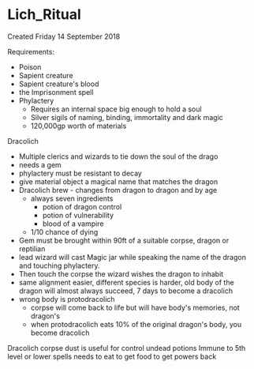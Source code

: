 # Lich_Ritual
Created Friday 14 September 2018

Requirements: 

* Poison
* Sapient creature 
* Sapient creature's blood
* the Imprisonment spell
* Phylactery
	* Requires an internal space big enough to hold a soul
	* Silver sigils of naming, binding, immortality and dark magic
	* 120,000gp worth of materials


Dracolich

* Multiple clerics and wizards to tie down the soul of the drago
* needs a gem
* phylactery must be resistant to decay
* give material object a magical name that matches the dragon
* Dracolich brew - changes from dragon to dragon and by age
	* always seven ingredients
		* potion of dragon control
		* potion of vulnerability
		* blood of a vampire
	* 1/10 chance of dying
* Gem must be brought within 90ft of a suitable corpse, dragon or reptilian
* lead wizard will cast Magic jar while speaking the name of the dragon and touching phylactery. 
* Then touch the corpse the wizard wishes the dragon to inhabit
* same alignment easier, different species is harder, old body of the dragon will almost always succeed, 7 days to become a dracolich
* wrong body is protodracolich
	* corpse will come back to life but will have body's memories, not dragon's
	* when protodracolich eats 10% of the original dragon's body, you become dracolich


Dracolich corpse dust is useful for control undead potions
Immune to 5th level or lower spells
needs to eat to get food to get powers back

